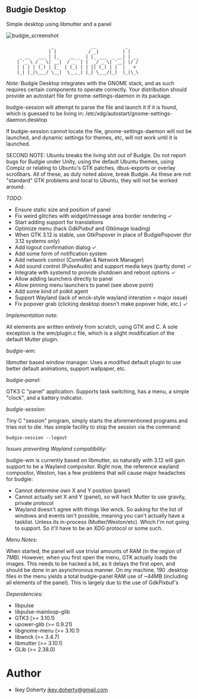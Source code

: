 Budgie Desktop
---

Simple desktop using libmutter and a panel

![budgie_screenshot](https://raw.githubusercontent.com/evolve-os/budgie-desktop/master/Screenshot.png)


                     _              __           _    
                    | |            / _|         | |   
         _ __   ___ | |_    __ _  | |_ ___  _ __| | __
        | '_ \ / _ \| __|  / _` | |  _/ _ \| '__| |/ /
        | | | | (_) | |_  | (_| | | || (_) | |  |   < 
        |_| |_|\___/ \__|  \__,_| |_| \___/|_|  |_|\_\


*Note:*
Budgie Desktop integrates with the GNOME stack, and as such requires
certain components to operate correctly. Your distribution should provide
an autostart file for gnome-settings-daemon in its package.

budgie-session will attempt to parse the file and launch it if it is
found, which is guessed to be living in:
    /etc/xdg/autostart/gnome-settings-daemon.desktop

If budgie-session cannot locate the file, gnome-settings-daemon will not
be launched, and dynamic settings for themes, etc, will not work until
it is launched.

SECOND NOTE:
Ubuntu breaks the living shit out of Budgie. Do not report bugs for
Budgie under Unity, using the default Ubuntu themes, using Compiz or
relating to Ubuntu's GTK patches, dbus-exports or overlay scrollbars.
All of these, as duly noted above, break Budgie. As these are not
"standard" GTK problems and local to Ubuntu, they will not be worked
around.

*TODO:*
 * Ensure static size and position of panel
 * Fix weird glitches with widget/message area border rendering ✓
 * Start adding support for translations
 * Optimize menu (hack GdkPixbuf and GtkImage loading)
 * When GTK 3.12 is stable, use GtkPopover in place of BudgiePopover (for 3.12 systems only)
 * Add logout confirmation dialog ✓
 * Add some form of notification system
 * Add network control (ConnMan & Network Manager)
 * Add sound control (PulseAudio) and support media keys (partly done) ✓
 * Integrate with systemd to provide shutdown and reboot options ✓
 * Allow adding launchers directly to panel
 * Allow pinning menu launchers to panel (see above point)
 * Add some kind of polkit agent
 * Support Wayland (lack of wnck-style wayland interation = major issue)
 * Fix popover grab (clicking desktop doesn't make popover hide, etc.) ✓

*Implementation note:*

All elements are written entirely from scratch, using GTK and C. A sole
exception is the wm/plugin.c file, which is a slight modification of the
default Mutter plugin.

*budgie-wm:*

libmutter based window manager. Uses a modified default plugin to use
better default animations, support wallpaper, etc.

*budgie-panel:*

GTK3 C "panel" application. Supports task switching, has a menu, a simple
"clock", and a battery indicator.

*budgie-session:*

Tiny C "session" program, simply starts the aforementioned programs and
tries not to die. Has simple facility to stop the session via the command:

    budgie-session --logout


*Issues preventing Wayland compatibility:*

budgie-wm is currently based on libmutter, so naturally with 3.12 will
gain support to be a Wayland compositor. Right now, the reference wayland
compositor, Weston, has a few problems that will cause major headaches for
budgie:

 * Cannot determine own X and Y position (panel)
 * Cannot actually set X and Y (panel), so will hack Mutter to use gravity, private protocol
 * Wayland doesn't agree with things like wnck. So asking for the list of windows and events isn't
   possible, meaning you can't actually have a tasklist. Unless its in-process (Mutter/Weston/etc).
   Which I'm not going to support. So it'll have to be an XDG protocol or some such.

*Menu Notes:*

When started, the panel will use trivial amounts of RAM (in the region of
7MB). However, when you first open the menu, GTK actually loads the images.
This needs to be hacked a bit, as it delays the first open, and should be
done in an asynchronous manner. On my machine, 190 .desktop files in the
menu yields a total budgie-panel RAM use of ~44MB (including all elements
of the panel). This is largely due to the use of GdkPixbuf's


*Dependencies:*

 * libpulse
 * libpulse-mainloop-glib
 * GTK3 (>= 3.10.1)
 * upower-glib (>= 0.9.21)
 * libgnome-menu (>= 3.10.1)
 * libwnck (>= 3.4.7)
 * libmutter (>= 3.10.1)
 * GLib (>= 2.38.0)

Author
===
 * Ikey Doherty <ikey.doherty@gmail.com>
